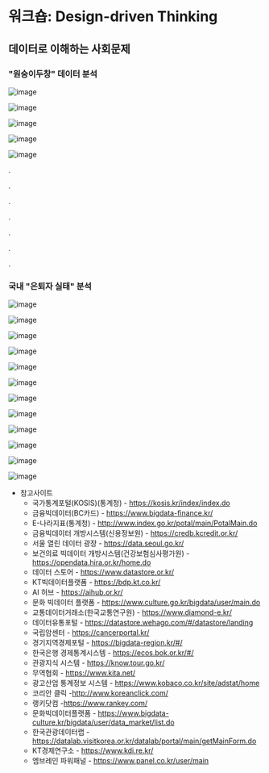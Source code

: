 # 워크숍: Design-driven Thinking

## 데이터로 이해하는 사회문제

### "원숭이두창" 데이터 분석

![image](https://user-images.githubusercontent.com/39285147/176974065-79153ff4-4173-443d-a1fb-2845f371dcc8.png)

![image](https://user-images.githubusercontent.com/39285147/176974071-6f5b0273-732e-442a-aa36-0a3ef911aff2.png)

![image](https://user-images.githubusercontent.com/39285147/176974082-5879e252-42cf-4ae3-b981-05876ea8ffcb.png)

![image](https://user-images.githubusercontent.com/39285147/176974092-3f53a48b-9584-4e06-a74c-3df00b6b1607.png)

![image](https://user-images.githubusercontent.com/39285147/176974101-383ba38c-2873-4e1e-9d56-8448c624ddcf.png)


.

.

.

.

.

.

.

### 국내 "은퇴자 실태" 분석

![image](https://user-images.githubusercontent.com/39285147/176974176-c9ae2517-1d88-4b0b-af46-b337a6d1179d.png)

![image](https://user-images.githubusercontent.com/39285147/176974206-3e90b640-1c63-4866-9956-4b5e5ff37045.png)

![image](https://user-images.githubusercontent.com/39285147/176974341-2b42b2d9-90ff-4569-b05f-950549c69fd8.png)

![image](https://user-images.githubusercontent.com/39285147/176974349-101fafc7-65cd-4191-b6cc-684d9f55c0f6.png)

![image](https://user-images.githubusercontent.com/39285147/176974355-ccc91bf2-6d10-4243-928d-a681231ddee4.png)

![image](https://user-images.githubusercontent.com/39285147/176974358-a92be214-639a-4eb1-884d-9a5eed4dd03d.png)

![image](https://user-images.githubusercontent.com/39285147/176974362-dbcf7de5-3317-452f-9e36-a3b6cfee176e.png)

![image](https://user-images.githubusercontent.com/39285147/176974367-5ef0bda3-f344-4d50-9d0d-b21d8c1239f1.png)

![image](https://user-images.githubusercontent.com/39285147/176974369-525c64e8-7d30-4fe2-85ca-934af6217450.png)

![image](https://user-images.githubusercontent.com/39285147/176974377-fb529c35-476b-48bf-8b29-67af173ed6da.png)

![image](https://user-images.githubusercontent.com/39285147/176974385-79246b06-a122-4321-a8fb-375d29e75c19.png)

![image](https://user-images.githubusercontent.com/39285147/176974397-32a9fe41-dfc5-471b-b00f-a3760ee84de3.png)




- 참고사이트
  - 국가통계포털(KOSIS)(통계청) - https://kosis.kr/index/index.do
  - 금융빅데이터(BC카드) - https://www.bigdata-finance.kr/
  - E-나라지표(통계청) - http://www.index.go.kr/potal/main/PotalMain.do
  - 금융빅데이터 개방시스템(신용정보원) - https://credb.kcredit.or.kr/
  - 서울 열린 데이터 광장 - https://data.seoul.go.kr/
  - 보건의료 빅데이터 개방시스템(건강보험심사평가원) - https://opendata.hira.or.kr/home.do
  - 데이터 스토어 - https://www.datastore.or.kr/
  - KT빅데이터플랫폼 - https://bdp.kt.co.kr/
  - AI 허브 - https://aihub.or.kr/
  - 문화 빅데이터 플랫폼 - https://www.culture.go.kr/bigdata/user/main.do
  - 교통데이터거래소(한국교통연구원) - https://www.diamond-e.kr/
  - 데이터유통포털 - https://datastore.wehago.com/#/datastore/landing
  - 국립암센터 - https://cancerportal.kr/
  - 경기지역경제포털 - https://bigdata-region.kr/#/
  - 한국은행 경제통계시스템 - https://ecos.bok.or.kr/#/
  - 관광지식 시스템 - https://know.tour.go.kr/
  - 무역협회 - https://www.kita.net/
  - 광고산업 통계정보 시스템 - https://www.kobaco.co.kr/site/adstat/home
  - 코리안 클릭 -http://www.koreanclick.com/
  - 랭키닷컴 -https://www.rankey.com/
  - 문화빅데이터플랫폼 - https://www.bigdata-culture.kr/bigdata/user/data_market/list.do
  - 한국관광데이터랩 - https://datalab.visitkorea.or.kr/datalab/portal/main/getMainForm.do
  - KT경제연구소 - https://www.kdi.re.kr/
  - 엠브레인 파워패널 - https://www.panel.co.kr/user/main

